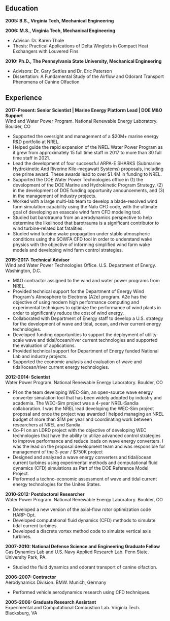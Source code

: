 ## Education
**2005: B.S., Virginia Tech, Mechanical Engineering**

**2006: M.S., Virginia Tech, Mechanical Engineering**

* Advisor: Dr. Karen Thole
* Thesis: Practical Applications of Delta Winglets in Compact Heat Exchangers with Louvered Fins

**2010: Ph.D., The Pennsylvania State University, Mechanical Engineering**

* Advisors: Dr. Gary Settles and Dr. Eric Paterson
* Dissertation: A Fundamental Study of the Airflow and Odorant Transport Phenomena of Canine Olfaction

## Experience
**2017-Present: Senior Scientist | Marine Energy Platform Lead | DOE M&O Support**    
Wind and Water Power Program. National Renewable Energy Laboratory. Boulder, CO

* Supported the oversight and management of a $20M+ marine energy R&D portfolio at NREL.
* Helped guide the rapid expansion of the NREL Water Power Program as it grew from approximately 15 full time staff in 2017 to more than 30 full time staff in 2021.
* Lead the development of four successful ARPA-E SHARKS (Submarine Hydrokinetic And Riverine Kilo-megawatt Systems) proposals, including one prime award. These awards lead to over $1.4M in funding to NREL.
* Supported the DOE Water Power Technologies office in (1) the development of the DOE Marine and Hydrokinetic Program Strategy, (2) in the development of DOE funding opportunity announcements, and (3) in the management of industry projects.
* Worked with a large multi-lab team to develop a blade-resolved wind farm simulation capability using the Nalu CFD code, with the ultimate goal of developing an exascale wind farm CFD modeling tool.
* Studied bat barotrauma from an aerodynamics perspective to help determine the likelihood that barotrauma is a significant contributor to wind turbine-related bat fatalities.
* Studied wind turbine wake propagation under stable atmospheric conditions using the SOWFA CFD tool in order to understand wake physics with the objective of informing simplified wind farm wake models and developing wind farm control strategies.

**2015-2017: Technical Advisor**    
Wind and Water Power Technologies Office. U.S. Department of Energy. Washington, D.C.

* M&O contractor assigned to the wind and water power programs from NREL.
* Provided technical support for the Department of Energy Wind Program's Atmosphere to Electrons (A2e) program. A2e has the objective of using modern high performance computing and experimental techniques to optimize the performance of wind plants in order to significantly reduce the cost of wind energy.
* Collaborated with Department of Energy staff to develop a U.S. strategy for the development of wave and tidal, ocean, and river current energy technologies.
* Developed funding opportunities to support the deployment of utility-scale wave and tidal/ocean/river current technologies and supported the evaluation of applications.
* Provided technical support for Department of Energy funded National Lab and industry projects.
* Supported the economic analysis and evaluation of wave and tidal/ocean/river current energy technologies.

**2012-2014: Scientist**    
Water Power Program. National Renewable Energy Laboratory. Boulder, CO

* PI on the team developing WEC-Sim, an open-source wave energy converter simulation tool that has been widely adopted by industry and academia. The WEC-Sim project was a 4-year NREL-Sandia collaboration. I was the NREL lead developing the WEC-Sim project proposal and once the project was awarded I helped managing an NREL budget of more than $1M per year and coordinating work between researchers at NREL and Sandia.
* Co-PI on an LDRD project with the objective of developing WEC technologies that have the ability to utilize advanced control strategies to improve performance and reduce loads on wave energy converters. I was the lead on the proposal development team and was responsible for management of the 3-year / $750K project
* Designed and analyzed a wave energy converters and tidal/ocean current turbines using experimental methods and computational fluid dynamics (CFD) simulations as Part of the DOE Reference Model Project.
* Performed a techno-economic assessment of wave and tidal current energy technologies for the Unites States.

**2010-2012: Postdoctoral Researcher**    
Water Power Program. National Renewable Energy Laboratory. Boulder, CO

* Developed a new version of the axial-flow rotor optimization code HARP-Opt.
* Developed computational fluid dynamics (CFD) methods to simulate tidal current turbines.
* Developed a discrete vortex method code to simulate vertical axis turbines.

**2007-2010: National Defense Science and Engineering Graduate Fellow**    
Gas Dynamics Lab and U.S. Navy Applied Research Lab. Penn State. University Park, PA.

* Studied the fluid dynamics and odorant transport of canine olfaction.

**2006-2007:  Contractor**    
Aerodynamics Division. BMW. Munich, Germany

* Performed vehicle aerodynamics research using CFD techniques.

**2005-2006: Graduate Research Assistant**    
Experimental and Computational Combustion Lab. Virginia Tech. Blacksburg, VA

<!-- % Department of Energy Wind Power Technologies Office (on assignment from the National Renewable Eneryg Laboratory)
% Washington, DC, 2017 – Present
% Position: Technical Advisor
% • Providing technical support for the Department of Energy Wind Program’s Atmosphere to Electrons (A2e) consortia. A2e has the objective of using modern high performance computing and experimental techniques to optimize the performance of wind plants in order to significantly reduce the cost of wind energy.
% Department of Energy Water Power Technologies Office (on assignment from the National Renewable Eneryg Laboratory)
% Washington, DC, 2015 – 2016
% Position: Technical Advisor
% • Collaborated with Department of Energy staff to develop a U.S. strategy for the devel- opment of wave and tidal/ocean/river current energy technologies
% • Developed funding opportunities to support the deployment of utility-scale wave and tidal/ocean/river current technologies and supported the evaluation of applications
% • Provided technical support for Department of Energy funded National Lab and industry projects
% • Supported the economic analysis and evaluation of wave and tidal/ocean/river current energy technologies
% National Renewable Energy Laboratory
% Boulder, CO, 2012 – 2015
% Position: Senior Research Engineer
% • Lead the development of WEC-Sim, an open-source wave energy converter simulation tool that has been widely adopted by industry and academia
% • Leadateamdevelopingadvancedwaveenergyconversiondevicetechnologiesandcontrol strategies
% • Designed and analyzed a wave energy converters and tidal/ocean current turbines using experimental methods and computational fluid dynamics (CFD) simulations
% • Performed a techno-economic assessment of wave and tidal current energy technologies for the Unites States
% National Renewable Energy Laboratory
% Boulder, CO, 2010 – 2012
% Position: Post-Doctoral Researcher
% • Developed a new version of the axial-flow rotor optimization code HARP-Opt
% • Studied the pressure fields experienced by Bat’s as they fly near wind turbine blades using CFD simulations and used the results to evaluate the theory that Bat’s are dying from barotrauma (i.e. low pressures around the blades)
% • Developed computational fluid dynamics (CFD) methods to simulate tidal current tur- bines
% • Developed a discrete vortex method code to simulate vertical axis turbines
% • Worked with a summer intern to develop a wave energy converter power-take-off model
% in the open-source CFD code OpenFOAM
% Penn State Gas Dynamics Lab and U.S. Navy Applied Research Lab
% University Park, PA, 2007 – 2010
% Position: National Defense Science and Engineering Graduate Fellow
% • Investigated the fluid dynamics and chemical transport phenomena involved in canine olfaction for a project funded by DARPA and the U.S. Transportation Security Labo- ratory
% • Developed a multi-phase CFD model for simulating odorant transport and deposition in the canine nasal airways using the open-source CFD code OpenFOAM
% • Designed and fabricated a model of the canine nasal cavity using rapid prototyping techniques for use in flow visualization experiments
% • Developed seedless particle image velocimetry (PIV) techniques using Schlieren optics for use in compressible flows
% BMW Aerodynamics Division
% Munich, Germany, 2006 – 2007 Position: Graduate Research Assistant
% • Performed vehicle aerodynamics research using CFD techniques
% Virginia Tech Experimental and Computational Combustion Lab
% Blacksburg, VA, 2005 – 2006
% Position: Graduate Research Assistant
% • Developed a method to enhance heat exchanger efficiency using vortex generators using experimental and computational methods -->
